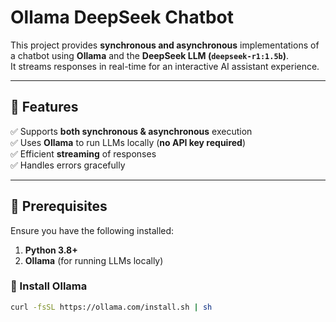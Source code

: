 # Ollama DeepSeek Chatbot

This project provides **synchronous and asynchronous** implementations of a chatbot using **Ollama** and the **DeepSeek LLM (`deepseek-r1:1.5b`)**.  
It streams responses in real-time for an interactive AI assistant experience.

---

## 🚀 Features

✅ Supports **both synchronous & asynchronous** execution  
✅ Uses **Ollama** to run LLMs locally (**no API key required**)  
✅ Efficient **streaming** of responses  
✅ Handles errors gracefully  

---

## 📌 Prerequisites

Ensure you have the following installed:

1. **Python 3.8+**  
2. **Ollama** (for running LLMs locally)

### 🔹 Install Ollama

```bash
curl -fsSL https://ollama.com/install.sh | sh
